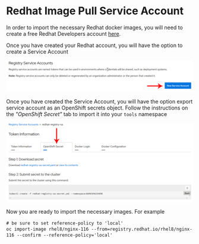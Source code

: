 # Redhat Image Pull Service Account

In order to import the necessary Redhat docker images, you will need to create a free Redhat Developers account [here](https://access.redhat.com/terms-based-registry/).

Once you have created your Redhat account, you will have the option to create a Service Account

![Service Account](service-account.png)

Once you have created the Service Account, you will have the option export service account as an OpenShift secrets object. Follow the instructions on the _"OpenShift Secret"_ tab to import it into your `tools` namespace

![OpenShift Secret](openshift-secret.png)

Now you are ready to import the necessary images. For example

```
# be sure to set reference-policy to 'local'
oc import-image rhel8/nginx-116 --from=registry.redhat.io/rhel8/nginx-116 --confirm --reference-policy='local'
```
